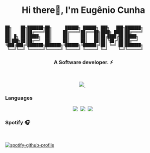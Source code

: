 <h1 align="center">Hi there👋, I'm Eugênio Cunha</h1>

```shell

██╗    ██╗███████╗██╗      ██████╗ ██████╗ ███╗   ███╗███████╗
██║    ██║██╔════╝██║     ██╔════╝██╔═══██╗████╗ ████║██╔════╝
██║ █╗ ██║█████╗  ██║     ██║     ██║   ██║██╔████╔██║█████╗  
██║███╗██║██╔══╝  ██║     ██║     ██║   ██║██║╚██╔╝██║██╔══╝  
╚███╔███╔╝███████╗███████╗╚██████╗╚██████╔╝██║ ╚═╝ ██║███████╗
 ╚══╝╚══╝ ╚══════╝╚══════╝ ╚═════╝ ╚═════╝ ╚═╝     ╚═╝╚══════╝
```

<h3 align="center">A Software developer. ⚡</h3>
<br>
<p align="center"> 
 <a href="https://www.linkedin.com/in/eugenio-cunha-68309315b/">
    <img src="https://img.shields.io/badge/linkedin-%230077B5.svg?&style=for-the-badge&logo=linkedin&logoColor=white" />
  </a>&nbsp;&nbsp;
</p>

### Languages

<p align="center">
    <img  src="https://img.shields.io/badge/JavaScript-fcba03?style=for-the-badge&logo=javaScript&logoColor=white">&nbsp;
    <img  src="https://img.shields.io/badge/Kotlin-7f52ff?style=for-the-badge&logo=kotlin&logoColor=white">&nbsp;
    <img  src="https://img.shields.io/badge/Go-007F9f?style=for-the-badge&logo=go&logoColor=white">&nbsp;
</p>

<h3>Spotify 🎧</h3>
<br>

[![spotify-github-profile](https://spotify-github-profile.vercel.app/api/view?uid=genio.py&cover_image=true&theme=default&show_offline=false&bar_color=ff9300&bar_color_cover=false)](https://github.com/kittinan/spotify-github-profile)
